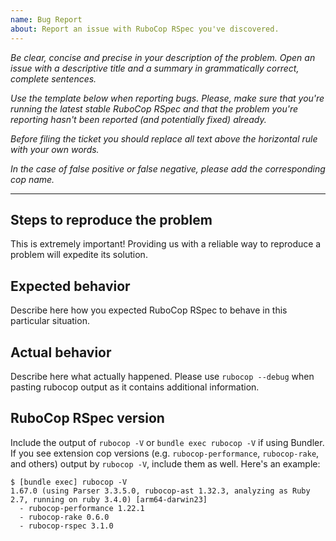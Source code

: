```yaml
---
name: Bug Report
about: Report an issue with RuboCop RSpec you've discovered.
---
```


*Be clear, concise and precise in your description of the problem.
Open an issue with a descriptive title and a summary in grammatically correct,
complete sentences.*

*Use the template below when reporting bugs. Please, make sure that
you're running the latest stable RuboCop RSpec and that the problem you're reporting
hasn't been reported (and potentially fixed) already.*

*Before filing the ticket you should replace all text above the horizontal
rule with your own words.*

*In the case of false positive or false negative, please add the
corresponding cop name.*

______________________________________________________________________

## Steps to reproduce the problem

This is extremely important! Providing us with a reliable way to reproduce
a problem will expedite its solution.

## Expected behavior

Describe here how you expected RuboCop RSpec to behave in this particular situation.

## Actual behavior

Describe here what actually happened.
Please use `rubocop --debug` when pasting rubocop output as it contains additional information.

## RuboCop RSpec version

Include the output of `rubocop -V` or `bundle exec rubocop -V` if using Bundler.
If you see extension cop versions (e.g. `rubocop-performance`, `rubocop-rake`, and others)
output by `rubocop -V`, include them as well. Here's an example:

```shell
$ [bundle exec] rubocop -V
1.67.0 (using Parser 3.3.5.0, rubocop-ast 1.32.3, analyzing as Ruby 2.7, running on ruby 3.4.0) [arm64-darwin23]
  - rubocop-performance 1.22.1
  - rubocop-rake 0.6.0
  - rubocop-rspec 3.1.0
```
